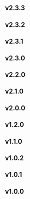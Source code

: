 
## v2.3.3

## v2.3.2

## v2.3.1

## v2.3.0

## v2.2.0

## v2.1.0

## v2.0.0

## v1.2.0

## v1.1.0

## v1.0.2

## v1.0.1

## v1.0.0
